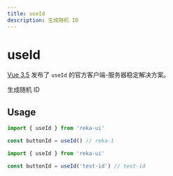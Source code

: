 ```yaml
---
title: useId
description: 生成随机 ID
---
```


# useId

<Callout type="warning" title="Deprecated">

[Vue 3.5](https://blog.vuejs.org/posts/vue-3-5#useid) 发布了 `useId` 的官方客户端-服务器稳定解决方案。

</Callout>

<Description>
生成随机 ID
</Description>

## Usage

```ts
import { useId } from 'reka-ui'

const buttonId = useId() // reka-1
```

```ts
import { useId } from 'reka-ui'

const buttonId = useId('test-id') // test-id
```
